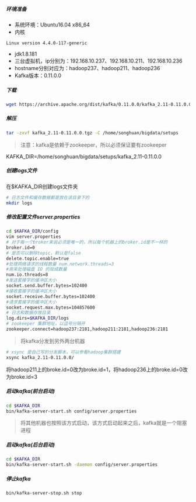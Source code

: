 ##### 环境准备
- 系统环境：Ubuntu16.04 x86_64
- 内核
```
Linux version 4.4.0-117-generic
```
- jdk1.8.181
- 三台虚拟机，ip分别为：192.168.10.237、192.168.10.211、192.168.10.236
- hostname分别对应为：hadoop237、hadoop211、hadoop236
- Kafka版本：0.11.0.0

##### 下载
```sh
wget https://archive.apache.org/dist/kafka/0.11.0.0/kafka_2.11-0.11.0.0.tgz
```
##### 解压
```sh
tar -zxvf kafka_2.11-0.11.0.0.tgz -C /home/songhuan/bigdata/setups
```
> 注意：kafka是依赖于zookeeper，所以必须保证要有zookeeper

KAFKA_DIR=/home/songhuan/bigdata/setups/kafka_2.11-0.11.0.0
##### 创建logs文件
在$KAFKA_DIR创建logs文件夹
```sh
# 日志文件和缓存数据都是放在该目录下的
mkdir logs
```
##### 修改配置文件server.properties
```sh
cd $KAFKA_DIR/config
vim server.properties
# 对于每一个broker来说必须是唯一的，所以每个机器上的broker.id是不一样的
broker.id=0
# 是否可以删除topic，默认是false
delete.topic.enable=true
#处理网络请求的线程数量 num.network.threads=3
#用来处理磁盘 IO 的现成数量
num.io.threads=8
#发送套接字的缓冲区大小
socket.send.buffer.bytes=102400
#接收套接字的缓冲区大小
socket.receive.buffer.bytes=102400
#请求套接字的缓冲区大小
socket.request.max.bytes=104857600
# 日志和数据存放目录
log.dirs=$KAFKA_DIR/logs
# zookeeper 集群地址，以逗号分隔开
zookeeper.connect=hadoop237:2181,hadoop211:2181,hadoop236:2181
```
> 将kafka分发到另外两台机器

```sh
# xsync 是自己写的分发脚本，可以参看hadoop集群搭建
xsync kafka_2.11-0.11.0.0/
```
将hadoop211上的broke.id=0改为broke.id=1，将hadoop236上的broke.id=0改为broke.id=3

##### 启动kafka(前台启动)
```sh
cd $KAFKA_DIR
bin/kafka-server-start.sh config/server.properties
```
> 将其他机器也按照该方式启动，该方式启动起来之后，kafka就是一个阻塞进程

##### 启动kafka(后台启动)
```sh
cd $KAFKA_DIR
bin/kafka-server-start.sh -daemon config/server.properties
```
##### 停止kafka
```sh
bin/kafka-server-stop.sh stop
```
